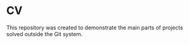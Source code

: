 # CV
This repository was created to demonstrate the main parts of projects solved outside the Git system.
